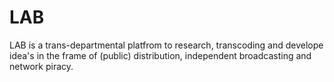 # LAB
LAB is a trans-departmental platfrom to research, transcoding and develope idea's in the frame of (public) distribution, independent broadcasting and network piracy.

